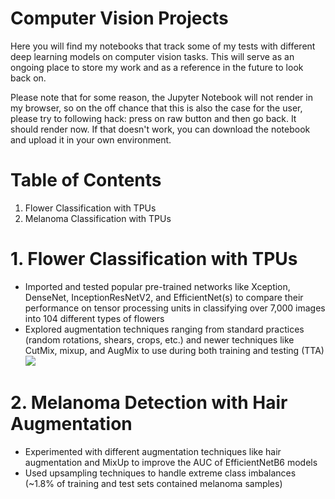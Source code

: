 # Computer Vision Projects

Here you will find my notebooks that track some of my tests with different deep learning models on computer vision tasks. This will serve as an ongoing place to store my work and as a reference in the future to look back on.

Please note that for some reason, the Jupyter Notebook will not render in my browser, so on the off chance that this is also the case for the user, please try to following hack: press on raw button and then go back. It should render now. If that doesn't work, you can download the notebook and upload it in your own environment.

# Table of Contents
1. Flower Classification with TPUs
2. Melanoma Classification with TPUs

# 1. Flower Classification with TPUs
 - Imported and tested popular pre-trained networks like Xception, DenseNet, InceptionResNetV2, and EfficientNet(s) to compare their performance on tensor processing units in classifying over 7,000 images into 104 different types of flowers
 - Explored augmentation techniques ranging from standard practices (random rotations, shears, crops, etc.) and newer techniques like CutMix, mixup, and AugMix to use during both training and testing (TTA)
 ![](https://1.bp.blogspot.com/-oNSfIOzO8ko/XO3BtHnUx0I/AAAAAAAAEKk/rJ2tHovGkzsyZnCbwVad-Q3ZBnwQmCFsgCEwYBhgL/s1600/image3.png)
 
 # 2. Melanoma Detection with Hair Augmentation
 - Experimented with different augmentation techniques like hair augmentation and MixUp to improve the AUC of EfficientNetB6 models 
 - Used upsampling techniques to handle extreme class imbalances (~1.8% of training and test sets contained melanoma samples)
